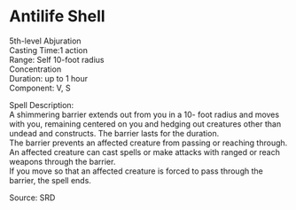 # Antilife Shell
5th-level Abjuration<br>
Casting Time:1 action<br>
Range: Self
10-foot radius<br>
Concentration<br>
Duration: up to 1 hour<br>
Component: V, S

Spell Description:<br>
A shimmering barrier extends out from you in a 10- foot radius and moves with you, remaining centered on you and hedging out creatures other than undead and constructs. The barrier lasts for the duration.<br>The barrier prevents an affected creature from passing or reaching through. An affected creature can cast spells or make attacks with ranged or reach weapons through the barrier.<br>If you move so that an affected creature is forced to pass through the barrier, the spell ends.

Source: SRD